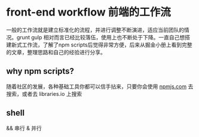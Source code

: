 # front-end workflow 前端的工作流
一般的工作流就是建立标准化的流程，并进行调整不断演进，适应当前团队的情况。grunt gulp 相对而言已经比较落伍，使用上也不断处于下降。一直自己想搭建新式工作流，了解了npm scripts后觉得非常方便，后来从掘金小册上看到完整的文章，整理思路和自己的经验进行分享。
## why npm scripts?
随着社区的发展，各种基础工具你都可以信手拈来，只要你会使用 [npmjs.com](npmjs.com) 去搜索，或者去 libraries.io 上搜索

## shell

&& 串行 & 并行